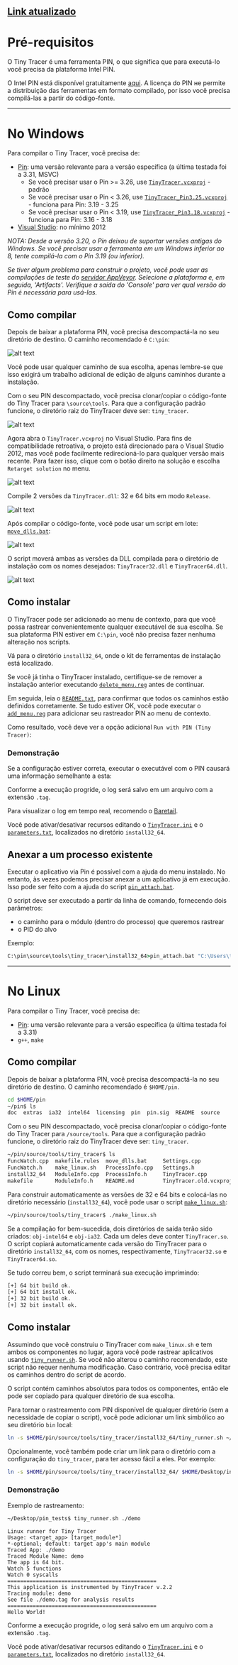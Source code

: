 [Link atualizado](https://github.com/hasherezade/tiny_tracer/wiki/Installation)
-----

# Pré-requisitos

O Tiny Tracer é uma ferramenta PIN, o que significa que para executá-lo você precisa da plataforma Intel PIN.

O Intel PIN está disponível gratuitamente [aqui](https://software.intel.com/en-us/articles/pin-a-binary-instrumentation-tool-downloads). A licença do PIN не permite a distribuição das ferramentas em formato compilado, por isso você precisa compilá-las a partir do código-fonte.

-----

# No Windows

Para compilar o Tiny Tracer, você precisa de:

  - [Pin](https://software.intel.com/en-us/articles/pin-a-binary-instrumentation-tool-downloads): uma versão relevante para a versão específica (a última testada foi a 3.31, MSVC)
      - Se você precisar usar o Pin \>= 3.26, use [`TinyTracer.vcxproj`](https://www.google.com/search?q=%5Bhttps://github.com/hasherezade/tiny_tracer/blob/master/TinyTracer.vcxproj%5D\(https://github.com/hasherezade/tiny_tracer/blob/master/TinyTracer.vcxproj\)) - padrão
      - Se você precisar usar o Pin \< 3.26, use [`TinyTracer_Pin3.25.vcxproj`](https://www.google.com/search?q=%5Bhttps://github.com/hasherezade/tiny_tracer/blob/master/TinyTracer_Pin3.25.vcxproj%5D\(https://github.com/hasherezade/tiny_tracer/blob/master/TinyTracer_Pin3.25.vcxproj\)) - funciona para Pin: 3.19 - 3.25
      - Se você precisar usar o Pin \< 3.19, use [`TinyTracer_Pin3.18.vcxproj`](https://www.google.com/search?q=%5Bhttps://github.com/hasherezade/tiny_tracer/blob/master/TinyTracer_Pin3.18.vcxproj%5D\(https://github.com/hasherezade/tiny_tracer/blob/master/TinyTracer_Pin3.18.vcxproj\)) - funciona para Pin: 3.16 - 3.18
  - [Visual Studio](https://visualstudio.microsoft.com/downloads/): no mínimo 2012

*NOTA: Desde a versão 3.20, o Pin deixou de suportar versões antigas do Windows. Se você precisar usar a ferramenta em um Windows inferior ao 8, tente compilá-la com o Pin 3.19 (ou inferior).*

*Se tiver algum problema para construir o projeto, você pode usar as compilações de teste do [servidor AppVeyor](https://ci.appveyor.com/project/hasherezade/tiny-tracer). Selecione a plataforma e, em seguida, 'Artifacts'. Verifique a saída do 'Console' para ver qual versão do Pin é necessária para usá-las.*

## Como compilar

Depois de baixar a plataforma PIN, você precisa descompactá-la no seu diretório de destino. O caminho recomendado é `C:\pin`:

![alt text](image-21.png)

Você pode usar qualquer caminho de sua escolha, apenas lembre-se que isso exigirá um trabalho adicional de edição de alguns caminhos durante a instalação.

Com o seu PIN descompactado, você precisa clonar/copiar o código-fonte do Tiny Tracer para `\source\tools`. Para que a configuração padrão funcione, o diretório raiz do TinyTracer deve ser: `tiny_tracer`.

![alt text](image-22.png)

Agora abra o `TinyTracer.vcxproj` no Visual Studio. Para fins de compatibilidade retroativa, o projeto está direcionado para o Visual Studio 2012, mas você pode facilmente redirecioná-lo para qualquer versão mais recente. Para fazer isso, clique com o botão direito na solução e escolha `Retarget solution` no menu.

![alt text](image-23.png)

Compile 2 versões da `TinyTracer.dll`: 32 e 64 bits em modo `Release`.

![alt text](image-24.png)

Após compilar o código-fonte, você pode usar um script em lote: [`move_dlls.bat`](https://www.google.com/search?q=%5Bhttps://github.com/hasherezade/tiny_tracer/blob/master/move_dlls.bat%5D\(https://github.com/hasherezade/tiny_tracer/blob/master/move_dlls.bat\)):

![alt text](image-25.png)

O script moverá ambas as versões da DLL compilada para o diretório de instalação com os nomes desejados: `TinyTracer32.dll` e `TinyTracer64.dll`.

![alt text](image-26.png)

## Como instalar

O TinyTracer pode ser adicionado ao menu de contexto, para que você possa rastrear convenientemente qualquer executável de sua escolha. Se sua plataforma PIN estiver em `C:\pin`, você não precisa fazer nenhuma alteração nos scripts.

Vá para o diretório `install32_64`, onde o kit de ferramentas de instalação está localizado.

Se você já tinha o TinyTracer instalado, certifique-se de remover a instalação anterior executando [`delete_menu.reg`](https://www.google.com/search?q=%5Bhttps://github.com/hasherezade/tiny_tracer/blob/master/install32_64/delete_menu.reg%5D\(https://github.com/hasherezade/tiny_tracer/blob/master/install32_64/delete_menu.reg\)) antes de continuar.

Em seguida, leia o [`README.txt`](https://www.google.com/search?q=%5Bhttps://github.com/hasherezade/tiny_tracer/blob/master/install32_64/README.txt%5D\(https://github.com/hasherezade/tiny_tracer/blob/master/install32_64/README.txt\)), para confirmar que todos os caminhos estão definidos corretamente. Se tudo estiver OK, você pode executar o [`add_menu.reg`](https://www.google.com/search?q=%5Bhttps://github.com/hasherezade/tiny_tracer/blob/master/install32_64/add_menu.reg%5D\(https://github.com/hasherezade/tiny_tracer/blob/master/install32_64/add_menu.reg\)) para adicionar seu rastreador PIN ao menu de contexto.

Como resultado, você deve ver a opção adicional `Run with PIN (Tiny Tracer)`:

### Demonstração

Se a configuração estiver correta, executar o executável com o PIN causará uma informação semelhante a esta:

Conforme a execução progride, o log será salvo em um arquivo com a extensão `.tag`.

Para visualizar o log em tempo real, recomendo o [Baretail](https://www.baremetalsoft.com/baretail/).

Você pode ativar/desativar recursos editando o [`TinyTracer.ini`](https://www.google.com/search?q=%5Bhttps://github.com/hasherezade/tiny_tracer/wiki/The-INI-file%5D\(https://github.com/hasherezade/tiny_tracer/wiki/The-INI-file\)) e o [`parameters.txt`](https://www.google.com/search?q=%5Bhttps://github.com/hasherezade/tiny_tracer/wiki/Tracing-parameters-of-functions%5D\(https://github.com/hasherezade/tiny_tracer/wiki/Tracing-parameters-of-functions\)), localizados no diretório `install32_64`.

## Anexar a um processo existente

Executar o aplicativo via Pin é possível com a ajuda do menu instalado. No entanto, às vezes podemos precisar anexar a um aplicativo já em execução. Isso pode ser feito com a ajuda do script [`pin_attach.bat`](https://www.google.com/search?q=%5Bhttps://github.com/hasherezade/tiny_tracer/blob/master/install32_64/pin_attach.bat%5D\(https://github.com/hasherezade/tiny_tracer/blob/master/install32_64/pin_attach.bat\)).

O script deve ser executado a partir da linha de comando, fornecendo dois parâmetros:

  - o caminho para o módulo (dentro do processo) que queremos rastrear
  - o PID do alvo

Exemplo:

```cmd
C:\pin\source\tools\tiny_tracer\install32_64>pin_attach.bat "C:\Users\tester\Desktop\test_app.exe" 8924
```

-----

# No Linux

Para compilar o Tiny Tracer, você precisa de:

  - [Pin](https://software.intel.com/en-us/articles/pin-a-binary-instrumentation-tool-downloads): uma versão relevante para a versão específica (a última testada foi a 3.31)
  - `g++`, `make`

## Como compilar

Depois de baixar a plataforma PIN, você precisa descompactá-la no seu diretório de destino. O caminho recomendado é `$HOME/pin`.

```bash
cd $HOME/pin
~/pin$ ls
doc  extras  ia32  intel64  licensing  pin  pin.sig  README  source
```

Com o seu PIN descompactado, você precisa clonar/copiar o código-fonte do Tiny Tracer para `/source/tools`. Para que a configuração padrão funcione, o diretório raiz do TinyTracer deve ser: `tiny_tracer`.

```bash
~/pin/source/tools/tiny_tracer$ ls
FuncWatch.cpp  makefile.rules  move_dlls.bat     Settings.cpp            TinyTracer.vcxproj  Util.h
FuncWatch.h    make_linux.sh   ProcessInfo.cpp   Settings.h              TraceLog.cpp
install32_64   ModuleInfo.cpp  ProcessInfo.h     TinyTracer.cpp          TraceLog.h
makefile       ModuleInfo.h    README.md         TinyTracer.old.vcxproj  Util.cpp
```

Para construir automaticamente as versões de 32 e 64 bits e colocá-las no diretório necessário (`install32_64`), você pode usar o script [`make_linux.sh`](https://www.google.com/search?q=%5Bhttps://github.com/hasherezade/tiny_tracer/blob/master/make_linux.sh%5D\(https://github.com/hasherezade/tiny_tracer/blob/master/make_linux.sh\)):

```bash
~/pin/source/tools/tiny_tracer$ ./make_linux.sh 
```

Se a compilação for bem-sucedida, dois diretórios de saída terão sido criados: `obj-intel64` e `obj-ia32`. Cada um deles deve conter `TinyTracer.so`. O script copiará automaticamente cada versão do TinyTracer para o diretório `install32_64`, com os nomes, respectivamente, `TinyTracer32.so` e `TinyTracer64.so`.

Se tudo correu bem, o script terminará sua execução imprimindo:

```bash
[+] 64 bit build ok.
[+] 64 bit install ok.
[+] 32 bit build ok.
[+] 32 bit install ok.
```

## Como instalar

Assumindo que você construiu o TinyTracer com `make_linux.sh` e tem ambos os componentes no lugar, agora você pode rastrear aplicativos usando [`tiny_runner.sh`](https://www.google.com/search?q=%5Bhttps://github.com/hasherezade/tiny_tracer/blob/master/install32_64/tiny_runner.sh%5D\(https://github.com/hasherezade/tiny_tracer/blob/master/install32_64/tiny_runner.sh\)). Se você não alterou o caminho recomendado, este script não requer nenhuma modificação. Caso contrário, você precisa editar os caminhos dentro do script de acordo.

O script contém caminhos absolutos para todos os componentes, então ele pode ser copiado para qualquer diretório de sua escolha.

Para tornar o rastreamento com PIN disponível de qualquer diretório (sem a necessidade de copiar o script), você pode adicionar um link simbólico ao seu diretório `bin` local:

```bash
ln -s $HOME/pin/source/tools/tiny_tracer/install32_64/tiny_runner.sh ~/bin/tiny_runner.sh
```

Opcionalmente, você também pode criar um link para o diretório com a configuração do `tiny_tracer`, para ter acesso fácil a eles. Por exemplo:

```bash
ln -s $HOME/pin/source/tools/tiny_tracer/install32_64/ $HOME/Desktop/install32_64
```

### Demonstração

Exemplo de rastreamento:

```bash
~/Desktop/pin_tests$ tiny_runner.sh ./demo
```

```
Linux runner for Tiny Tracer
Usage: <target_app> [target_module*]
*-optional; default: target app's main module
Traced App: ./demo
Traced Module Name: demo
The app is 64 bit.
Watch 5 functions
Watch 0 syscalls
===============================================
This application is instrumented by TinyTracer v.2.2
Tracing module: demo
See file ./demo.tag for analysis results
===============================================
Hello World!
```

Conforme a execução progride, o log será salvo em um arquivo com a extensão `.tag`.

Você pode ativar/desativar recursos editando o [`TinyTracer.ini`](https://www.google.com/search?q=%5Bhttps://github.com/hasherezade/tiny_tracer/wiki/The-INI-file%5D\(https://github.com/hasherezade/tiny_tracer/wiki/The-INI-file\)) e o [`parameters.txt`](https://www.google.com/search?q=%5Bhttps://github.com/hasherezade/tiny_tracer/wiki/Tracing-parameters-of-functions%5D\(https://github.com/hasherezade/tiny_tracer/wiki/Tracing-parameters-of-functions\)), localizados no diretório `install32_64`.